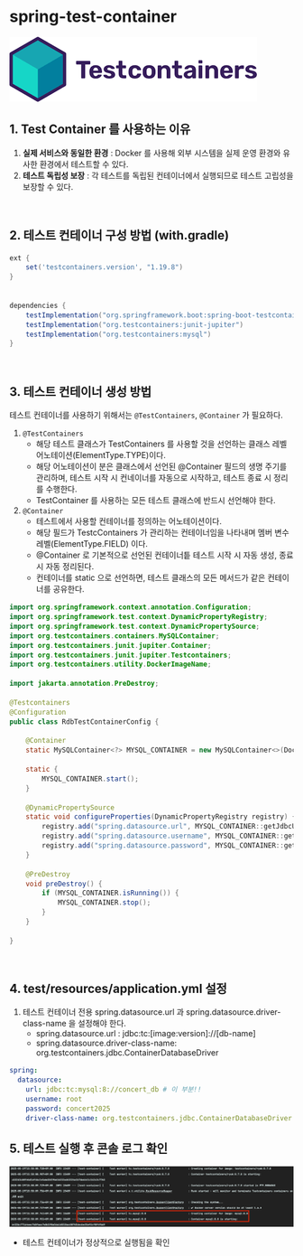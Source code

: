 # spring-test-container

<img src="./images/test_container.png" alt="image">

## 1. Test Container 를 사용하는 이유

1. **실제 서비스와 동일한 환경** : Docker 를 사용해 외부 시스템을 실제 운영 환경와 유사한 환경에서 테스트할 수 있다.
2. **테스트 독립성 보장** : 각 테스트를 독립된 컨테이너에서 실행되므로 테스트 고립성을 보장할 수 있다.

<br>

## 2. 테스트 컨테이너 구성 방법 (with.gradle)

```gradle
ext {
    set('testcontainers.version', "1.19.8")
}


dependencies {
    testImplementation("org.springframework.boot:spring-boot-testcontainers")
    testImplementation("org.testcontainers:junit-jupiter")
    testImplementation("org.testcontainers:mysql")
}
```

<br>

## 3. 테스트 컨테이너 생성 방법

테스트 컨테이너를 사용하기 위해서는 `@TestContainers`, `@Container` 가 필요하다.

1. `@TestContainers`
    - 해당 테스트 클래스가 TestContainers 를 사용할 것을 선언하는 클래스 레벨 어노테이션(ElementType.TYPE)이다.
    - 해당 어노테이션이 분은 클래스에서 선언된 @Container 필드의 생명 주기를 관리하며, 테스트 시작 시 컨네이너를 자동으로 시작하고, 테스트 종료 시 정리를 수행한다. 
    - TestContainer 를 사용하는 모든 테스트 클래스에 반드시 선언해야 한다.
2. `@Container` 
   - 테스트에서 사용할 컨테이너를 정의하는 어노테이션이다. 
   - 해당 필드가 TestcContainers 가 관리하는 컨테이너임을 나타내며 멤버 변수 레벨(ElementType.FIELD) 이다. 
   - @Container 로 기본적으로 선언된 컨테이너틑 테스트 시작 시 자동 생성, 종료 시 자동 정리된다. 
   - 컨테이너를 static 으로 선언하면, 테스트 클래스의 모든 메서드가 같은 컨테이너를 공유한다.

```java
import org.springframework.context.annotation.Configuration;
import org.springframework.test.context.DynamicPropertyRegistry;
import org.springframework.test.context.DynamicPropertySource;
import org.testcontainers.containers.MySQLContainer;
import org.testcontainers.junit.jupiter.Container;
import org.testcontainers.junit.jupiter.Testcontainers;
import org.testcontainers.utility.DockerImageName;

import jakarta.annotation.PreDestroy;

@Testcontainers
@Configuration
public class RdbTestContainerConfig {

	@Container
	static MySQLContainer<?> MYSQL_CONTAINER = new MySQLContainer<>(DockerImageName.parse("mysql:8.0"));

	static {
		MYSQL_CONTAINER.start();
	}

	@DynamicPropertySource
	static void configureProperties(DynamicPropertyRegistry registry) {
		registry.add("spring.datasource.url", MYSQL_CONTAINER::getJdbcUrl);
		registry.add("spring.datasource.username", MYSQL_CONTAINER::getUsername);
		registry.add("spring.datasource.password", MYSQL_CONTAINER::getPassword);
	}

	@PreDestroy
	void preDestroy() {
		if (MYSQL_CONTAINER.isRunning()) {
			MYSQL_CONTAINER.stop();
		}
	}

}
```

<br>

## 4. test/resources/application.yml 설정

1. 테스트 컨테이너 전용 spring.datasource.url 과 spring.datasource.driver-class-name 을 설정해야 한다.
   - spring.datasource.url : jdbc:tc:[image:version]://[db-name]
   - spring.datasource.driver-class-name: org.testcontainers.jdbc.ContainerDatabaseDriver

```yaml
spring:
  datasource:
    url: jdbc:tc:mysql:8://concert_db # 이 부분!!
    username: root
    password: concert2025
    driver-class-name: org.testcontainers.jdbc.ContainerDatabaseDriver # 이 부분!!
```

## 5. 테스트 실행 후 콘솔 로그 확인

<img src="./images/tc_running_terminal.png" alt="image">

- 테스트 컨테이너가 정상적으로 실행됨을 확인
